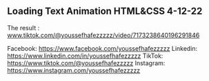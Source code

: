 ## Loading Text Animation HTML&CSS 4-12-22
The result : www.tiktok.com/@youssefhafezzzzz/video/7173238640196291846

Facebook: https://www.facebook.com/youssefhafezzzzz
Linkedin: https://www.linkedin.com/in/youssefhafezzzzz
TikTok: https://www.tiktok.com/@youssefhafezzzzz
Instagram: https://www.instagram.com/youssefhafezzzzz
